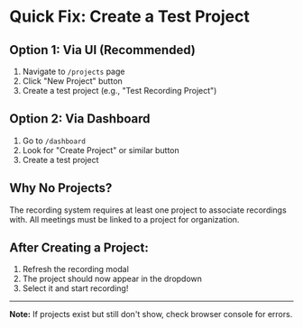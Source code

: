 # Quick Fix: Create a Test Project

## Option 1: Via UI (Recommended)
1. Navigate to `/projects` page
2. Click "New Project" button
3. Create a test project (e.g., "Test Recording Project")

## Option 2: Via Dashboard
1. Go to `/dashboard`
2. Look for "Create Project" or similar button
3. Create a test project

## Why No Projects?
The recording system requires at least one project to associate recordings with. 
All meetings must be linked to a project for organization.

## After Creating a Project:
1. Refresh the recording modal
2. The project should now appear in the dropdown
3. Select it and start recording!

---

**Note:** If projects exist but still don't show, check browser console for errors.










